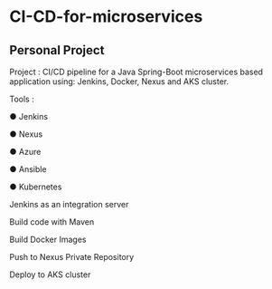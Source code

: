 # CI-CD-for-microservices
## Personal Project


Project : CI/CD pipeline for a Java Spring-Boot microservices based application using: Jenkins, Docker, Nexus and AKS cluster.

Tools :

●	Jenkins

●	Nexus

●	Azure

●	Ansible

●	Kubernetes


Jenkins as an integration server

Build code with Maven

Build Docker Images

Push to Nexus Private Repository

Deploy to AKS cluster
